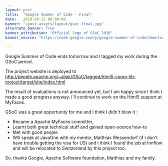 ```yaml
---
layout: post
title:  "Google Summer of Code - Final"
date:   2010-08-15 00:00:00
banner: "/post-assets/layout/gsoc-final.jpg"
alternate_banner: True
banner_attribution: "Official logo of GSoC 2010"
banner_source: "https://code.google.com/p/google-summer-of-code/downloads/detail?name=2010_950x846px.png&can=2&q="

---
```


Google Summer of Code ends tomorrow and I tagged my work during the GSoC period.
<!--more-->

The project website is deployed to <http://people.apache.org/~aliok/GSoC/tagged/html5-comp-lib-project/target/site/index.html>

The result of evaluations is not announced yet, but I am happy since I think I made a good progress anyway.
I'll continue to work on the Html5 support at MyFaces.

GSoC was a great opportunity for me and I think I didn't blow it :

* Became a Apache MyFaces committer,
* Learnt both great technical stuff and gained open-source how-to
* Met with good people
* Will speak at JavaOne with my mentor, Matthias Wessendorf (if I don't have trouble getting the visa for US)
and I think I found the job at Innflow and will be relocated to Switzerland by this project too.


So, thanks Google, Apache Software foundation, Matthias and my family.
